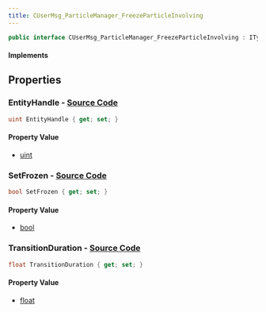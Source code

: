 ```yaml
---
title: CUserMsg_ParticleManager_FreezeParticleInvolving
---
```


```csharp
public interface CUserMsg_ParticleManager_FreezeParticleInvolving : ITypedProtobuf<CUserMsg_ParticleManager_FreezeParticleInvolving>, INativeHandle
```

#### Implements

## Properties

### **EntityHandle** - [Source Code](https://github.com/swiftly-solution/swiftlys2/blob/main/managed/src/SwiftlyS2.Generated/Protobufs/Interfaces/CUserMsg_ParticleManager_FreezeParticleInvolving.cs#L19)

```csharp
uint EntityHandle { get; set; }
```

#### Property Value

- [uint](https://learn.microsoft.com/dotnet/api/system.uint32)

### **SetFrozen** - [Source Code](https://github.com/swiftly-solution/swiftlys2/blob/main/managed/src/SwiftlyS2.Generated/Protobufs/Interfaces/CUserMsg_ParticleManager_FreezeParticleInvolving.cs#L13)

```csharp
bool SetFrozen { get; set; }
```

#### Property Value

- [bool](https://learn.microsoft.com/dotnet/api/system.boolean)

### **TransitionDuration** - [Source Code](https://github.com/swiftly-solution/swiftlys2/blob/main/managed/src/SwiftlyS2.Generated/Protobufs/Interfaces/CUserMsg_ParticleManager_FreezeParticleInvolving.cs#L16)

```csharp
float TransitionDuration { get; set; }
```

#### Property Value

- [float](https://learn.microsoft.com/dotnet/api/system.single)

